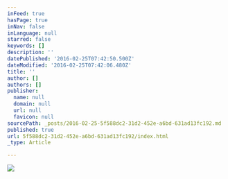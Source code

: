 ```yaml
---
inFeed: true
hasPage: true
inNav: false
inLanguage: null
starred: false
keywords: []
description: ''
datePublished: '2016-02-25T07:42:50.500Z'
dateModified: '2016-02-25T07:42:06.480Z'
title: ''
author: []
authors: []
publisher:
  name: null
  domain: null
  url: null
  favicon: null
sourcePath: _posts/2016-02-25-5f588dc2-31d2-452e-a6bd-631ad13fc192.md
published: true
url: 5f588dc2-31d2-452e-a6bd-631ad13fc192/index.html
_type: Article

---
```

![](https://the-grid-user-content.s3-us-west-2.amazonaws.com/92a48274-fcb4-45be-8d91-8ff01b6804b6.jpg)
